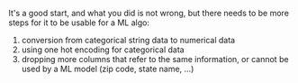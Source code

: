 It's a good start, and what you did is not wrong, but there needs to be more steps for it to be usable for a ML algo:
1. conversion from categorical string data to numerical data
2. using one hot encoding for categorical data
3. dropping more columns that refer to the same information, or cannot be used by a ML model (zip code, state name, ...)
